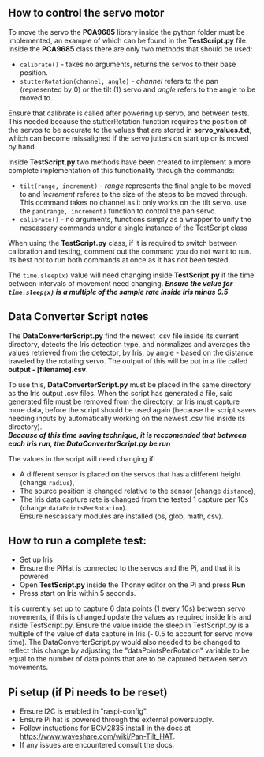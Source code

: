 ## How to control the servo motor
To move the servo the **PCA9685** library inside the python folder must be implemented, an example of which can be found in the **TestScript.py** file.
Inside the **PCA9685** class there are only two methods that should be used:
* `calibrate()` - takes no arguments, returns the servos to their base position.
* `stutterRotation(channel, angle)` - *channel* refers to the pan (represented by 0) or the tilt (1) servo and *angle* refers to the angle to be moved to.

Ensure that calibrate is called after powering up servo, and between tests. This needed because the stutterRotation function requires the position of the servos to be accurate to the values that are stored in **servo_values.txt**, which can become missaligned if the servo jutters on start up or is moved by hand.

Inside **TestScript.py** two methods have been created to implement a more complete implementation of this functionality through the commands:
* `tilt(range, increment)` - *range* represents the final angle to be moved to and *increment* referes to the size of the steps to be moved through. This command takes no channel as it only works on the tilt servo. use the `pan(range, increment)` function to control the pan servo.
* `calibrate()` - no arguments, functions simply as a wrapper to unify the nescassary commands under a single instance of the TestScript class

When using the **TestScript.py** class, if it is required to switch between calibration and testing, comment out the command you do not want to run. Its best not to run both commands at once as it has not been tested.  

The `time.sleep(x)` value will need changing inside **TestScript.py** if the time between intervals of movement need changing. **_Ensure the value for `time.sleep(x)` is a multiple of the sample rate inside Iris minus 0.5_**  

## Data Converter Script notes
The **DataConverterScript.py** find the newest .csv file inside its current directory, detects the Iris detection type, and normalizes and averages the values retrieved from the detector, by Iris, by angle - based on the distance traveled by the rotating servo. The output of this will be put in a file called **output - [filename].csv**.  

To use this, **DataConverterScript.py** must be placed in the same directory as the Iris output .csv files. When the script has generated a file, said generated file must be removed from the directory, or Iris must capture more data, before the script should be used again (because the script saves needing inputs by automatically working on the newest .csv file inside its directory).  
**_Because of this time saving technique, it is reccomended that between each Iris run, the DataConverterScript.py be run_**  

The values in the script will need changing if:  
* A different sensor is placed on the servos that has a different height (change `radius`),  
* The source position is changed relative to the sensor (change `distance`),  
* The Iris data capture rate is changed from the tested 1 capture per 10s (change `dataPointsPerRotation`).  
Ensure nescassary modules are installed (os, glob, math, csv).  


## How to run a complete test: 

* Set up Iris
* Ensure the PiHat is connected to the servos and the Pi, and that it is powered
* Open **TestScript.py** inside the Thonny editor on the Pi and press **Run**
* Press start on Iris within 5 seconds.  

It is currently set up to capture 6 data points (1 every 10s) between servo movements, if this is changed update the values as required inside Iris and inside TestScript.py. Ensure the value inside the sleep in TestScript.py is a multiple of the value of data capture in Iris (- 0.5 to account for servo move time). The DataConverterScript.py would also needed to be changed to reflect this change by adjusting the "dataPointsPerRotation" variable to be equal to the number of data points that are to be captured between servo movements.

## Pi setup (if Pi needs to be reset)
* Ensure I2C is enabled in "raspi-config".   
* Ensure Pi hat is powered through the external powersupply.  
* Follow instuctions for BCM2835 install in the docs at https://www.waveshare.com/wiki/Pan-Tilt_HAT.  
* If any issues are encountered consult the docs.  
